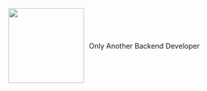 

<div style="display: flex; align-items: center; flex-direction: row;">
  <img src="https://i.imgur.com/eAXqAFy.gif" width="150px" height="150px" />
  <p style="margin-left: 10px;">Only Another Backend Developer</p>
</div>
